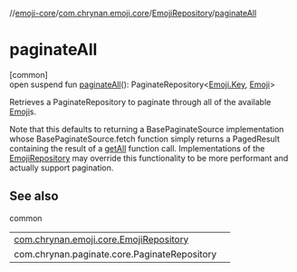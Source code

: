 //[emoji-core](../../../index.md)/[com.chrynan.emoji.core](../index.md)/[EmojiRepository](index.md)/[paginateAll](paginate-all.md)

# paginateAll

[common]\
open suspend fun [paginateAll](paginate-all.md)(): PaginateRepository&lt;[Emoji.Key](../-emoji/-key/index.md), [Emoji](../-emoji/index.md)&gt;

Retrieves a PaginateRepository to paginate through all of the available [Emoji](../-emoji/index.md)s.

Note that this defaults to returning a BasePaginateSource implementation whose BasePaginateSource.fetch function simply returns a PagedResult containing the result of a [getAll](get-all.md) function call. Implementations of the [EmojiRepository](index.md) may override this functionality to be more performant and actually support pagination.

## See also

common

| | |
|---|---|
| [com.chrynan.emoji.core.EmojiRepository](get-all.md) |  |
| com.chrynan.paginate.core.PaginateRepository |  |
